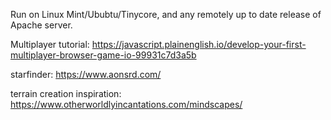 Run on Linux Mint/Ububtu/Tinycore, and any remotely up to date release of Apache server.

Multiplayer tutorial: https://javascript.plainenglish.io/develop-your-first-multiplayer-browser-game-io-99931c7d3a5b

starfinder: https://www.aonsrd.com/

terrain creation inspiration: https://www.otherworldlyincantations.com/mindscapes/
